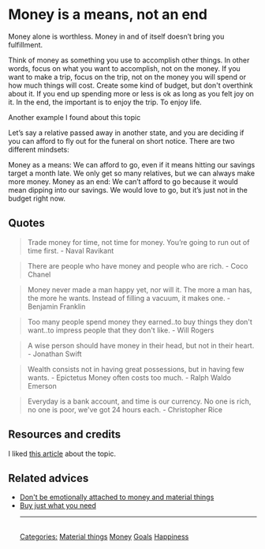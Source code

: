 # Money is a means, not an end

Money alone is worthless. Money in and of itself doesn’t bring you fulfillment.

Think of money as something you use to accomplish other things. In other words, focus on what you want to accomplish, not on the money. If you want to make a trip, focus on the trip, not on the money you will spend or how much things will cost. Create some kind of budget, but don't overthink about it. If you end up spending more or less is ok as long as you felt joy on it. In the end, the important is to enjoy the trip. To enjoy life.

Another example I found about this topic

Let’s say a relative passed away in another state, and you are deciding if you can afford to fly out for the funeral on short notice. There are two different mindsets:

Money as a means: We can afford to go, even if it means hitting our savings target a month late.  We only get so many relatives, but we can always make more money.
Money as an end: We can’t afford to go because it would mean dipping into our savings.  We would love to go, but it’s just not in the budget right now.

## Quotes

> Trade money for time, not time for money. You’re going to run out of time first. - Naval Ravikant

> There are people who have money and people who are rich. - Coco Chanel

> Money never made a man happy yet, nor will it. The more a man has, the more he wants. Instead of filling a vacuum, it makes one. - Benjamin Franklin

> Too many people spend money they earned..to buy things they don't want..to impress people that they don't like. - Will Rogers

> A wise person should have money in their head, but not in their heart. - Jonathan Swift

> Wealth consists not in having great possessions, but in having few wants. - Epictetus
Money often costs too much. - Ralph Waldo Emerson

> Everyday is a bank account, and time is our currency. No one is rich, no one is poor, we've got 24 hours each. - Christopher Rice

## Resources and credits

I liked [this article](https://lifeincharge.com/money-is-a-means-not-an-end) about the topic.

## Related advices

- [Don't be emotionally attached to money and material things](../Don't%20be%20emotionally%20attached%20to%20money%20and%20material%20things/index.md)
- [Buy just what you need](../Buy%20just%20what%20you%20need/index.md)<hr/><br/>[Categories:](../Categories/index.md) [Material things](../Categories/Material%20things.md) [Money](../Categories/Money.md) [Goals](../Categories/Goals.md) [Happiness](../Categories/Happiness.md)